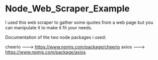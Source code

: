# Node_Web_Scraper_Example

I used this web scraper to gather some quotes from a web page but you can manipulate it to make it fit your needs.


Documentation of the two node packages i used:

cheerio ---> https://www.npmjs.com/package/cheerio
axios ---> https://www.npmjs.com/package/axios
